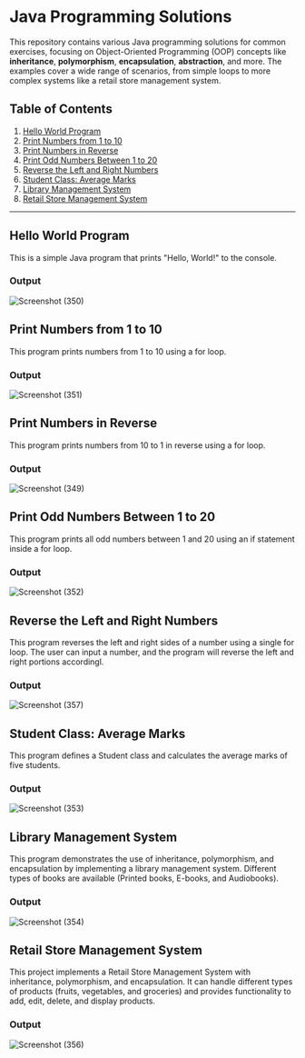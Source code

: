 # Java Programming Solutions

This repository contains various Java programming solutions for common exercises, focusing on Object-Oriented Programming (OOP) concepts like **inheritance**, **polymorphism**, **encapsulation**, **abstraction**, and more. The examples cover a wide range of scenarios, from simple loops to more complex systems like a retail store management system.

## Table of Contents
1. [Hello World Program](#hello-world-program)
2. [Print Numbers from 1 to 10](#print-numbers-from-1-to-10)
3. [Print Numbers in Reverse](#print-numbers-in-reverse)
4. [Print Odd Numbers Between 1 to 20](#print-odd-numbers-between-1-to-20)
5. [Reverse the Left and Right Numbers](#reverse-the-left-and-right-numbers)
6. [Student Class: Average Marks](#student-class-average-marks)
7. [Library Management System](#library-management-system)
8. [Retail Store Management System](#retail-store-management-system)

---

## Hello World Program
This is a simple Java program that prints "Hello, World!" to the console.
### Output
![Screenshot (350)](https://github.com/user-attachments/assets/527026ad-19de-4e2b-8cec-9a887ea89af9)

## Print Numbers from 1 to 10
This program prints numbers from 1 to 10 using a for loop.
### Output
![Screenshot (351)](https://github.com/user-attachments/assets/59bd7c8e-dd76-4fd4-823c-84c86e4512af)

## Print Numbers in Reverse
This program prints numbers from 10 to 1 in reverse using a for loop.
### Output
![Screenshot (349)](https://github.com/user-attachments/assets/3ce98688-9e87-4d03-a5f0-67f707b3e9af)

## Print Odd Numbers Between 1 to 20
This program prints all odd numbers between 1 and 20 using an if statement inside a for loop.
### Output
![Screenshot (352)](https://github.com/user-attachments/assets/37b774df-a77c-4e48-b940-e43a10d0758f)

## Reverse the Left and Right Numbers
This program reverses the left and right sides of a number using a single for loop. The user can input a number, and the program will reverse the left and right portions accordingl.
### Output
![Screenshot (357)](https://github.com/user-attachments/assets/c8aa8180-357f-4858-a239-83125e2c1861)


## Student Class: Average Marks
This program defines a Student class and calculates the average marks of five students.
### Output
![Screenshot (353)](https://github.com/user-attachments/assets/46f9e8e6-47b0-4f98-a663-376685069edd)

## Library Management System
This program demonstrates the use of inheritance, polymorphism, and encapsulation by implementing a library management system. Different types of books are available (Printed books, E-books, and Audiobooks).
### Output
![Screenshot (354)](https://github.com/user-attachments/assets/8acc9848-d93d-4c52-bfcb-fdd8b9a4f52b)

## Retail Store Management System
This project implements a Retail Store Management System with inheritance, polymorphism, and encapsulation. It can handle different types of products (fruits, vegetables, and groceries) and provides functionality to add, edit, delete, and display products.
### Output
![Screenshot (356)](https://github.com/user-attachments/assets/1c8fb042-8192-4f9a-b753-9382826123cd)

